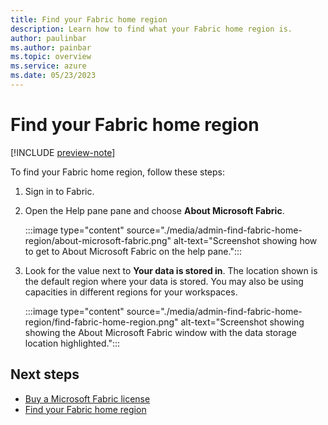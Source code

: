 ```yaml
---
title: Find your Fabric home region
description: Learn how to find what your Fabric home region is.
author: paulinbar
ms.author: painbar
ms.topic: overview
ms.service: azure
ms.date: 05/23/2023
---
```


# Find your Fabric home region

[!INCLUDE [preview-note](../includes/preview-note.md)]

To find your Fabric home region, follow these steps:

1. Sign in to Fabric.

1. Open the Help pane pane and choose **About Microsoft Fabric**.

    :::image type="content" source="./media/admin-find-fabric-home-region/about-microsoft-fabric.png" alt-text="Screenshot showing how to get to About Microsoft Fabric on the help pane.":::

1. Look for the value next to **Your data is stored in**. The location shown is the default region where your data is stored. You may also be using capacities in different regions for your workspaces.

    :::image type="content" source="./media/admin-find-fabric-home-region/find-fabric-home-region.png" alt-text="Screenshot showing showing the About Microsoft Fabric window with the data storage location highlighted.":::

## Next steps

* [Buy a Microsoft Fabric license](../enterprise/licenses-buy)
* [Find your Fabric home region](./admin-find-fabric-home-region.md)